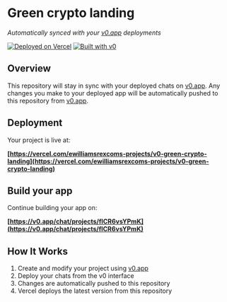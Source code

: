 # Green crypto landing

*Automatically synced with your [v0.app](https://v0.app) deployments*

[![Deployed on Vercel](https://img.shields.io/badge/Deployed%20on-Vercel-black?style=for-the-badge&logo=vercel)](https://vercel.com/ewilliamsrexcoms-projects/v0-green-crypto-landing)
[![Built with v0](https://img.shields.io/badge/Built%20with-v0.app-black?style=for-the-badge)](https://v0.app/chat/projects/fICR6vsYPmK)

## Overview

This repository will stay in sync with your deployed chats on [v0.app](https://v0.app).
Any changes you make to your deployed app will be automatically pushed to this repository from [v0.app](https://v0.app).

## Deployment

Your project is live at:

**[https://vercel.com/ewilliamsrexcoms-projects/v0-green-crypto-landing](https://vercel.com/ewilliamsrexcoms-projects/v0-green-crypto-landing)**

## Build your app

Continue building your app on:

**[https://v0.app/chat/projects/fICR6vsYPmK](https://v0.app/chat/projects/fICR6vsYPmK)**

## How It Works

1. Create and modify your project using [v0.app](https://v0.app)
2. Deploy your chats from the v0 interface
3. Changes are automatically pushed to this repository
4. Vercel deploys the latest version from this repository
